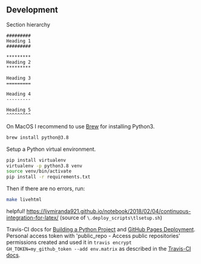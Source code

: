 
## Development

Section hierarchy

```
#########
Heading 1
#########

*********
Heading 2
*********

Heading 3
=========

Heading 4
---------

Heading 5
^^^^^^^^^
```


On MacOS I recommend to use [Brew](https://brew.sh/) for installing Python3.

```bash
brew install python@3.8
```

Setup a Python virtual environment.

```bash
pip install virtualenv
virtualenv -p python3.8 venv
source venv/bin/activate
pip install -r requirements.txt
```

Then if there are no errors, run:

```bash
make livehtml
```

helpful! https://ljvmiranda921.github.io/notebook/2018/02/04/continuous-integration-for-latex/
(source of `\.deploy_scripts\tlsetup.sh`)

Travis-CI docs for [Building a Python Project](https://docs.travis-ci.com/user/languages/python/) and [GitHub Pages Deployment](https://docs.travis-ci.com/user/deployment/pages/). Personal access token with 'public_repo - Access public repositories' permissions created and used it in `travis encrypt GH_TOKEN=my_github_token --add env.matrix` as described in the [Travis-CI docs](https://docs.travis-ci.com/user/environment-variables#Encrypting-environment-variables).